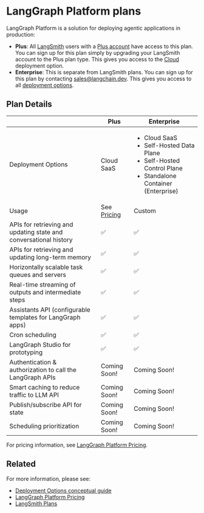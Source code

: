 # LangGraph Platform plans

LangGraph Platform is a solution for deploying agentic applications in production:

* **Plus**: All [LangSmith](https://smith.langchain.com/) users with a [Plus account](https://docs.smith.langchain.com/administration/pricing) have access to this plan. You can sign up for this plan simply by upgrading your LangSmith account to the Plus plan type. This gives you access to the [Cloud](/langgraph-platform/deployment-options#cloud-saas) deployment option.
* **Enterprise**: This is separate from LangSmith plans. You can sign up for this plan by contacting [sales@langchain.dev](mailto:sales@langchain.dev). This gives you access to all [deployment options](/langgraph-platform/deployment-options).

## Plan Details

|                                                                   | Plus                                                                | Enterprise                                                                                                                              |
| ----------------------------------------------------------------- | ------------------------------------------------------------------- | --------------------------------------------------------------------------------------------------------------------------------------- |
| Deployment Options                                                | Cloud SaaS                                                          | <ul><li>Cloud SaaS</li><li>Self-Hosted Data Plane</li><li>Self-Hosted Control Plane</li><li>Standalone Container (Enterprise)</li></ul> |
| Usage                                                             | See [Pricing](https://www.langchain.com/langgraph-platform-pricing) | Custom                                                                                                                                  |
| APIs for retrieving and updating state and conversational history | ✅                                                                   | ✅                                                                                                                                       |
| APIs for retrieving and updating long-term memory                 | ✅                                                                   | ✅                                                                                                                                       |
| Horizontally scalable task queues and servers                     | ✅                                                                   | ✅                                                                                                                                       |
| Real-time streaming of outputs and intermediate steps             | ✅                                                                   | ✅                                                                                                                                       |
| Assistants API (configurable templates for LangGraph apps)        | ✅                                                                   | ✅                                                                                                                                       |
| Cron scheduling                                                   | ✅                                                                   | ✅                                                                                                                                       |
| LangGraph Studio for prototyping                                  | ✅                                                                   | ✅                                                                                                                                       |
| Authentication & authorization to call the LangGraph APIs         | Coming Soon!                                                        | Coming Soon!                                                                                                                            |
| Smart caching to reduce traffic to LLM API                        | Coming Soon!                                                        | Coming Soon!                                                                                                                            |
| Publish/subscribe API for state                                   | Coming Soon!                                                        | Coming Soon!                                                                                                                            |
| Scheduling prioritization                                         | Coming Soon!                                                        | Coming Soon!                                                                                                                            |

For pricing information, see [LangGraph Platform Pricing](https://www.langchain.com/langgraph-platform-pricing).

## Related

For more information, please see:

* [Deployment Options conceptual guide](/langgraph-platform/deployment-options)
* [LangGraph Platform Pricing](https://www.langchain.com/langgraph-platform-pricing)
* [LangSmith Plans](https://docs.smith.langchain.com/administration/pricing)